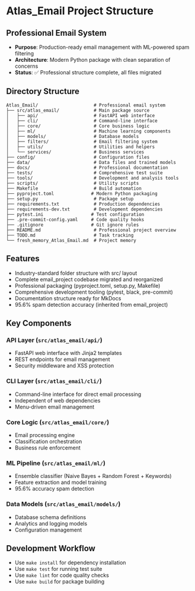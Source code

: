 # Atlas_Email Project Structure

## Professional Email System
- **Purpose**: Production-ready email management with ML-powered spam filtering
- **Architecture**: Modern Python package with clean separation of concerns
- **Status**: ✅ Professional structure complete, all files migrated

## Directory Structure

```
Atlas_Email/                     # Professional email system
├── src/atlas_email/             # Main package source
│   ├── api/                     # FastAPI web interface
│   ├── cli/                     # Command-line interface
│   ├── core/                    # Core business logic
│   ├── ml/                      # Machine learning components
│   ├── models/                  # Database models
│   ├── filters/                 # Email filtering system
│   ├── utils/                   # Utilities and helpers
│   └── services/                # Business services
├── config/                      # Configuration files
├── data/                        # Data files and trained models
├── docs/                        # Professional documentation
├── tests/                       # Comprehensive test suite
├── tools/                       # Development and analysis tools
├── scripts/                     # Utility scripts
├── Makefile                     # Build automation
├── pyproject.toml              # Modern Python packaging
├── setup.py                     # Package setup
├── requirements.txt             # Production dependencies
├── requirements-dev.txt         # Development dependencies
├── pytest.ini                  # Test configuration
├── .pre-commit-config.yaml     # Code quality hooks
├── .gitignore                  # Git ignore rules
├── README.md                    # Professional project overview
├── TODO.md                      # Task tracking
└── fresh_memory_Atlas_Email.md  # Project memory
```

## Features
- Industry-standard folder structure with src/ layout
- Complete email_project codebase migrated and reorganized
- Professional packaging (pyproject.toml, setup.py, Makefile)
- Comprehensive development tooling (pytest, black, pre-commit)
- Documentation structure ready for MkDocs
- 95.6% spam detection accuracy (inherited from email_project)

## Key Components

### API Layer (`src/atlas_email/api/`)
- FastAPI web interface with Jinja2 templates
- REST endpoints for email management
- Security middleware and XSS protection

### CLI Layer (`src/atlas_email/cli/`)
- Command-line interface for direct email processing
- Independent of web dependencies
- Menu-driven email management

### Core Logic (`src/atlas_email/core/`)
- Email processing engine
- Classification orchestration
- Business rule enforcement

### ML Pipeline (`src/atlas_email/ml/`)
- Ensemble classifier (Naive Bayes + Random Forest + Keywords)
- Feature extraction and model training
- 95.6% accuracy spam detection

### Data Models (`src/atlas_email/models/`)
- Database schema definitions
- Analytics and logging models
- Configuration management

## Development Workflow
- Use `make install` for dependency installation
- Use `make test` for running test suite
- Use `make lint` for code quality checks
- Use `make build` for package building